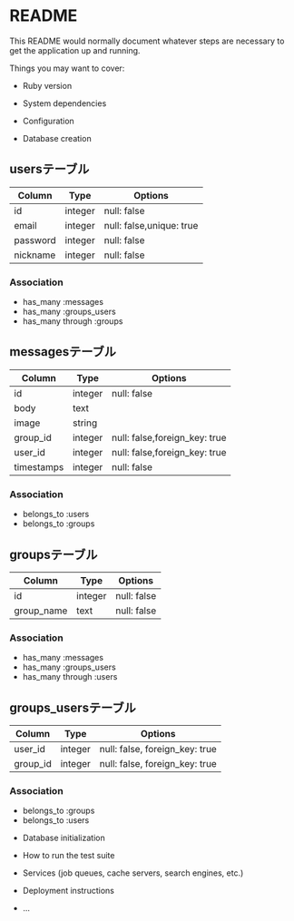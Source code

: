 # README

This README would normally document whatever steps are necessary to get the
application up and running.

Things you may want to cover:

* Ruby version

* System dependencies

* Configuration

* Database creation
## usersテーブル

|Column|Type|Options|
|------|----|-------|
|id|integer|null: false|
|email|integer|null: false,unique: true|
|password|integer|null: false|
|nickname|integer|null: false|

### Association
- has_many :messages
- has_many :groups_users
- has_many through :groups

## messagesテーブル

|Column|Type|Options|
|------|----|-------|
|id|integer|null: false|
|body|text|
|image|string|
|group_id|integer|null: false,foreign_key: true|
|user_id|integer|null: false,foreign_key: true|
|timestamps|integer|null: false|

### Association
- belongs_to :users
- belongs_to :groups

## groupsテーブル

|Column|Type|Options|
|------|----|-------|
|id|integer|null: false|
|group_name|text|null: false|

### Association
- has_many :messages
- has_many :groups_users
- has_many through :users


## groups_usersテーブル

|Column|Type|Options|
|------|----|-------|
|user_id|integer|null: false, foreign_key: true|
|group_id|integer|null: false, foreign_key: true|

### Association
- belongs_to :groups
- belongs_to :users

* Database initialization

* How to run the test suite

* Services (job queues, cache servers, search engines, etc.)

* Deployment instructions

* ...
